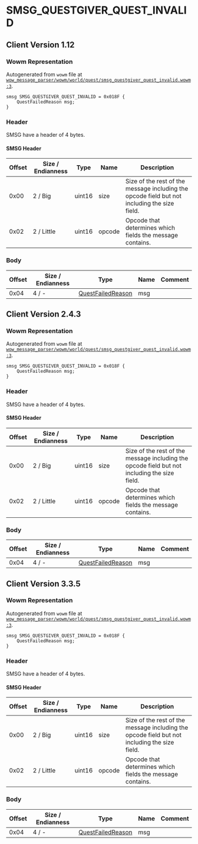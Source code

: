 # SMSG_QUESTGIVER_QUEST_INVALID

## Client Version 1.12

### Wowm Representation

Autogenerated from `wowm` file at [`wow_message_parser/wowm/world/quest/smsg_questgiver_quest_invalid.wowm:3`](https://github.com/gtker/wow_messages/tree/main/wow_message_parser/wowm/world/quest/smsg_questgiver_quest_invalid.wowm#L3).
```rust,ignore
smsg SMSG_QUESTGIVER_QUEST_INVALID = 0x018F {
    QuestFailedReason msg;
}
```
### Header

SMSG have a header of 4 bytes.

#### SMSG Header

| Offset | Size / Endianness | Type   | Name   | Description |
| ------ | ----------------- | ------ | ------ | ----------- |
| 0x00   | 2 / Big           | uint16 | size   | Size of the rest of the message including the opcode field but not including the size field.|
| 0x02   | 2 / Little        | uint16 | opcode | Opcode that determines which fields the message contains.|

### Body

| Offset | Size / Endianness | Type | Name | Comment |
| ------ | ----------------- | ---- | ---- | ------- |
| 0x04 | 4 / - | [QuestFailedReason](questfailedreason.md) | msg |  |

## Client Version 2.4.3

### Wowm Representation

Autogenerated from `wowm` file at [`wow_message_parser/wowm/world/quest/smsg_questgiver_quest_invalid.wowm:3`](https://github.com/gtker/wow_messages/tree/main/wow_message_parser/wowm/world/quest/smsg_questgiver_quest_invalid.wowm#L3).
```rust,ignore
smsg SMSG_QUESTGIVER_QUEST_INVALID = 0x018F {
    QuestFailedReason msg;
}
```
### Header

SMSG have a header of 4 bytes.

#### SMSG Header

| Offset | Size / Endianness | Type   | Name   | Description |
| ------ | ----------------- | ------ | ------ | ----------- |
| 0x00   | 2 / Big           | uint16 | size   | Size of the rest of the message including the opcode field but not including the size field.|
| 0x02   | 2 / Little        | uint16 | opcode | Opcode that determines which fields the message contains.|

### Body

| Offset | Size / Endianness | Type | Name | Comment |
| ------ | ----------------- | ---- | ---- | ------- |
| 0x04 | 4 / - | [QuestFailedReason](questfailedreason.md) | msg |  |

## Client Version 3.3.5

### Wowm Representation

Autogenerated from `wowm` file at [`wow_message_parser/wowm/world/quest/smsg_questgiver_quest_invalid.wowm:3`](https://github.com/gtker/wow_messages/tree/main/wow_message_parser/wowm/world/quest/smsg_questgiver_quest_invalid.wowm#L3).
```rust,ignore
smsg SMSG_QUESTGIVER_QUEST_INVALID = 0x018F {
    QuestFailedReason msg;
}
```
### Header

SMSG have a header of 4 bytes.

#### SMSG Header

| Offset | Size / Endianness | Type   | Name   | Description |
| ------ | ----------------- | ------ | ------ | ----------- |
| 0x00   | 2 / Big           | uint16 | size   | Size of the rest of the message including the opcode field but not including the size field.|
| 0x02   | 2 / Little        | uint16 | opcode | Opcode that determines which fields the message contains.|

### Body

| Offset | Size / Endianness | Type | Name | Comment |
| ------ | ----------------- | ---- | ---- | ------- |
| 0x04 | 4 / - | [QuestFailedReason](questfailedreason.md) | msg |  |

